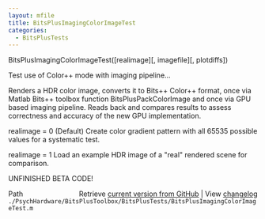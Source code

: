 ```yaml
---
layout: mfile
title: BitsPlusImagingColorImageTest
categories:
  - BitsPlusTests
---
```


BitsPlusImagingColorImageTest\(\[realimage\]\[, imagefile\]\[, plotdiffs\]\)

Test use of Color\+\+ mode with imaging pipeline...

Renders a HDR color image, converts it to Bits\+\+ Color\+\+ format, once via
Matlab Bits\+\+ toolbox function BitsPlusPackColorImage and once via GPU
based imaging pipeline. Reads back and compares results to assess
correctness and accuracy of the new GPU implementation.

realimage = 0 \(Default\) Create color gradient pattern with all 65535
possible values for a systematic test.

realimage = 1 Load an example HDR image of a "real" rendered scene for
comparison.

UNFINISHED BETA CODE\!



<div class="code_header" style="text-align:right;">
  <span style="float:left;">Path&nbsp;&nbsp;</span> <span class="counter">Retrieve <a href=
  "https://raw.github.com/Psychtoolbox-3/Psychtoolbox-3/beta/./PsychHardware/BitsPlusToolbox/BitsPlusTests/BitsPlusImagingColorImageTest.m">current version from GitHub</a> | View <a href=
  "https://github.com/Psychtoolbox-3/Psychtoolbox-3/commits/beta/./PsychHardware/BitsPlusToolbox/BitsPlusTests/BitsPlusImagingColorImageTest.m">changelog</a></span>
</div>
<div class="code">
  <code>./PsychHardware/BitsPlusToolbox/BitsPlusTests/BitsPlusImagingColorImageTest.m</code>
</div>
